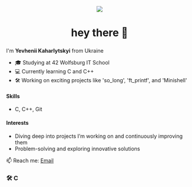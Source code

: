 <div align="center">
  <img src="https://visitor-badge.laobi.icu/badge?page_id=pr1nce71.pr1nce71&"  />
</div>

###

<h1 align="center">hey there 👋</h1>

###

I'm **Yevhenii Kaharlytskyi** from Ukraine  
- 🎓 Studying at 42 Wolfsburg IT School  
- 💻 Currently learning C and C++  
- 🛠️ Working on exciting projects like 'so_long', 'ft_printf', and 'Minishell'  

#### Skills
- C, C++, Git 

#### Interests
- Diving deep into projects I’m working on and continuously improving them  
- Problem-solving and exploring innovative solutions  

📫 Reach me: [Email](mailto:evgen192788@gmail.com)

<h3 align="left">🛠 C</h3>
